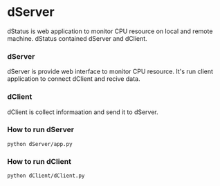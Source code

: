 
# dServer


dStatus is web application to monitor CPU resource on local and remote machine.
dStatus contained dServer and dClient.


### dServer

dServer is provide web interface to monitor CPU resource.
It's run client application to connect dClient and recive data. 

### dClient

dClient is collect informaation and send it to dServer.


### How to run dServer


```
python dServer/app.py
```


### How to run dClient


```
python dClient/dClient.py
```
